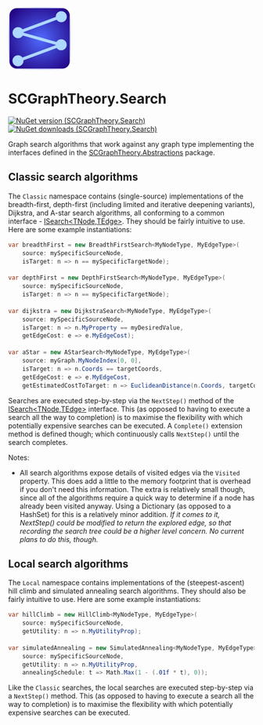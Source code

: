 ![SCGraphTheory Icon](src/Search/SCGraphTheoryIcon.png)

# SCGraphTheory.Search

[![NuGet version (SCGraphTheory.Search)](https://img.shields.io/nuget/v/SCGraphTheory.Search.svg?style=flat-square)](https://www.nuget.org/packages/SCGraphTheory.Search/) 
[![NuGet downloads (SCGraphTheory.Search)](https://img.shields.io/nuget/dt/SCGraphTheory.Search.svg?style=flat-square)](https://www.nuget.org/packages/SCGraphTheory.Search/)

Graph search algorithms that work against any graph type implementing the interfaces defined in the [SCGraphTheory.Abstractions](https://github.com/sdcondon/SCGraphTheory.Abstractions) package.

## Classic search algorithms

The `Classic` namespace contains (single-source) implementations of the breadth-first, depth-first (including limited and iterative deepening variants), Dijkstra, and A-star search algorithms, all conforming to a common interface - [ISearch<TNode,TEdge>](/src/Search/Classic/ISearch{TNode,TEdge}.cs). They should be fairly intuitive to use. Here are some example instantiations:

```csharp
var breadthFirst = new BreadthFirstSearch<MyNodeType, MyEdgeType>(
    source: mySpecificSourceNode,
    isTarget: n => n == mySpecificTargetNode);

var depthFirst = new DepthFirstSearch<MyNodeType, MyEdgeType>(
    source: mySpecificSourceNode,
    isTarget: n => n == mySpecificTargetNode);

var dijkstra = new DijkstraSearch<MyNodeType, MyEdgeType>(
    source: mySpecificSourceNode,
    isTarget: n => n.MyProperty == myDesiredValue,
    getEdgeCost: e => e.MyEdgeCost);

var aStar = new AStarSearch<MyNodeType, MyEdgeType>(
    source: myGraph.MyNodeIndex[0, 0],
    isTarget: n => n.Coords == targetCoords,
    getEdgeCost: e => e.MyEdgeCost,
    getEstimatedCostToTarget: n => EuclideanDistance(n.Coords, targetCoords));
```

Searches are executed step-by-step via the `NextStep()` method of the [ISearch<TNode,TEdge>](/src/Search/Classic/ISearch{TNode,TEdge}.cs) interface. This (as opposed to having to execute a search all the way to completion) is to maximise the flexibility with which potentially expensive searches can be executed. A `Complete()` extension method is defined though; which continuously calls `NextStep()` until the search completes.

Notes:
- All search algorithms expose details of visited edges via the `Visited` property. This does add a little to the memory footprint that is overhead if you don't need this information. The extra is relatively small though, since all of the algorithms require a quick way to determine if a node has already been visited anyway. Using a Dictionary (as opposed to a HashSet) for this is a relatively minor addition. _If it comes to it, NextStep() could be modified to return the explored edge, so that recording the search tree could be a higher level concern. No current plans to do this, though._

## Local search algorithms

The `Local` namespace contains implementations of the (steepest-ascent) hill climb and simulated annealing search algorithms. They should also be fairly intuitive to use. Here are some example instantiations:

```csharp
var hillClimb = new HillClimb<MyNodeType, MyEdgeType>(
    source: mySpecificSourceNode,
    getUtility: n => n.MyUtilityProp);

var simulatedAnnealing = new SimulatedAnnealing<MyNodeType, MyEdgeType>(
    source: mySpecificSourceNode,
    getUtility: n => n.MyUtilityProp,
    annealingSchedule: t => Math.Max(1 - (.01f * t), 0));
```

Like the `Classic` searches, the local searches are executed step-by-step via a `NextStep()` method. This (as opposed to having to execute a search all the way to completion) is to maximise the flexibility with which potentially expensive searches can be executed.

